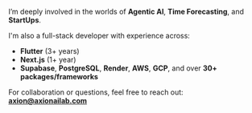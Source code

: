I’m deeply involved in the worlds of **Agentic AI**, **Time Forecasting**, and **StartUps**.

I'm also a full-stack developer with experience across:
- **Flutter** (3+ years)
- **Next.js** (1+ year)
- **Supabase**, **PostgreSQL**, **Render**, **AWS**, **GCP**, and over **30+ packages/frameworks**

For collaboration or questions, feel free to reach out:  **axion@axionailab.com**
